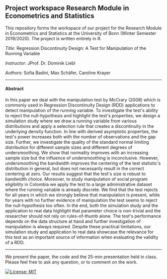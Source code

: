 ## Project workspace Research Module in Econometrics and Statistics

This repository forms the workspace of our project for the Research Module in
Econometrics and Statistics at the University of Bonn (Winter Semester 2019/2020).
The project is written entirely in R.

*Title*: Regression Discontinuity Design: A Test for Manipulation of the Running Variable

*Instructor*: JProf. Dr. Dominik Liebl

*Authors*: Sofia Badini, Max Schäfer, Caroline Krayer


<hr />



#### Abstract
In this paper we deal with the manipulation test by McCrary (2008) which is commonly used in Regression Discontinuity Design (RDD) applications to detect manipulation of the running variable. To investigate the test's ability to reject the null-hypothesis and highlight the test's properties, we design a simulation study where we draw a running variable from various distributions and apply a selection rule that creates a discontinuity in the underlying density function. In line with derived asymptotic properties, the test's power increases both with the number of observations and the gap size. Further, we investigate the quality of the standard normal limiting distribution for different sample sizes and different degrees of undersmoothing. We show that normality improves with an increasing sample size but the influence of undersmoothing is inconclusive. However, undersmoothing the bandwidth improves the centering of the test statistic's distribution in general, but does not necessarily result in the correct centering at zero. Our results suggest that the test's size is robust to bandwidth choice. Moreover, to study manipulation of social program eligibility in Colombia we apply the test to a large administrative dataset where the running variable is already discrete. We find that the test rejects for all years in which we strongly believe that manipulation is present, while for years with no further evidence of manipulation the test seems to reject the null-hypothesis too often. In the end, both the simulation study and the application to real data highlight that parameter choice is non-trivial and the researcher should not rely on rules-of-thumb alone. The test's performance depends on the data structure at hand and further investigation of manipulation is always required. Despite these practical limitations, our simulation study and application to real data showcase the relevance for this test as an important source of information when evaluating the validity of a RDD.


<hr />


We present the paper, the code and the 25-min presentation held in class. Please feel free to ask any question, or to comment on the work.



[![License: MIT](https://img.shields.io/badge/License-MIT-blue.svg)](LICENSE.txt)
